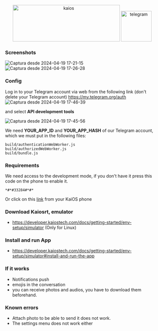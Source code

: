 <p align="center">
  <img src="https://github.com/AzagraMac/telegram-kaios/assets/571796/c40fca05-2b05-47ca-90e9-240940321d66" width="350" height="120" title="kaios"/>
  <img src="https://github.com/AzagraMac/telegram-kaios/assets/571796/b270abf1-1fbe-48db-aead-06c15ae25a10" width="100" height="100" title="telegram"/>
</p>

### Screenshots
![Captura desde 2024-04-19 17-21-15](https://github.com/AzagraMac/telegram-kaios/assets/571796/c4afe3d7-8c3d-479e-9d93-c97fb2984df7) ![Captura desde 2024-04-19 17-26-28](https://github.com/AzagraMac/telegram-kaios/assets/571796/bae216fb-f3a8-481b-b030-a55f2dcc1f15)



### Config 

Log in to your Telegram account via web from the following link (don't delete your Telegram account)
https://my.telegram.org/auth
![Captura desde 2024-04-19 17-46-39](https://github.com/AzagraMac/telegram-kaios/assets/571796/9b069194-bfe3-47a9-853e-73453428ce4c)

and select **API development tools**

![Captura desde 2024-04-19 17-45-56](https://github.com/AzagraMac/telegram-kaios/assets/571796/be12b31d-db33-496d-915e-5733ee2fc71a)

We need **YOUR_APP_ID** and **YOUR_APP_HASH** of our Telegram account, which we must put in the following files:

```
build/authenticationWebWorker.js
build/authorizedWebWorker.js
build/bundle.js
```

### Requirements

We need access to the development mode, if you don't have it press this code on the phone to enable it. 

```
*#*#33284#*#*
```

Or click on this [link](https://w2d.bananahackers.net/) from your KaiOS phone

### Download Kaiosrt, emulator
- https://developer.kaiostech.com/docs/getting-started/env-setup/simulator (Only for Linux)

### Install and run App
- https://developer.kaiostech.com/docs/getting-started/env-setup/simulator#install-and-run-the-app

### If it works
- Notifications push
- emojis in the conversation
- you can receive photos and audios, you have to download them beforehand.

### Known errors
- Attach photo to be able to send it does not work.
- The settings menu does not work either

